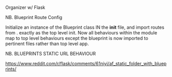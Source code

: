 Organizer w/ Flask


NB. Blueprint Route Config

Initialize an instance of the Blueprint class IN the __init__ file, and import routes from . exactly as the top level init. Now all behaviours within the module map to top level behaviours except the blueprint is now imported to pertinent files rather than top level app.


NB. BLUEPRINTS STATIC URL BEHAVIOUR

https://www.reddit.com/r/flask/comments/61niyi/af_static_folder_with_blueprints/

